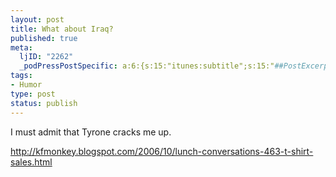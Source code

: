 ```yaml
--- 
layout: post
title: What about Iraq?
published: true
meta: 
  ljID: "2262"
  _podPressPostSpecific: a:6:{s:15:"itunes:subtitle";s:15:"##PostExcerpt##";s:14:"itunes:summary";s:15:"##PostExcerpt##";s:15:"itunes:keywords";s:17:"##WordPressCats##";s:13:"itunes:author";s:10:"##Global##";s:15:"itunes:explicit";s:7:"Default";s:12:"itunes:block";s:7:"Default";}
tags: 
- Humor
type: post
status: publish
---
```

I must admit that Tyrone cracks me up.

<a href="http://kfmonkey.blogspot.com/2006/10/lunch-conversations-463-t-shirt-sales.html">http://kfmonkey.blogspot.com/2006/10/lunch-conversations-463-t-shirt-sales.html</a>
